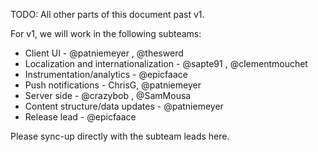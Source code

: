 TODO: All other parts of this document past v1.

For v1, we will work in the following subteams:

- Client UI - @patniemeyer , @theswerd
- Localization and internationalization - @sapte91 , @clementmouchet
- Instrumentation/analytics - @epicfaace
- Push notifications - ChrisG, @patniemeyer
- Server side - @crazybob , @SamMousa
- Content structure/data updates - @patniemeyer
- Release lead - @epicfaace

Please sync-up directly with the subteam leads here.

